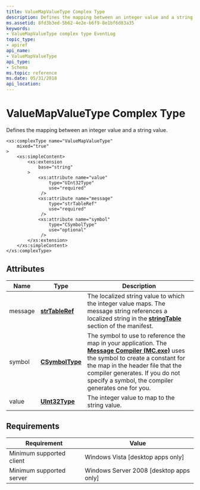 ```yaml
---
title: ValueMapValueType Complex Type
description: Defines the mapping between an integer value and a string value.
ms.assetid: 8fd3b3ed-5b62-4e2e-b6f9-8e1bf6d83a35
keywords:
- ValueMapValueType complex type EventLog
topic_type:
- apiref
api_name:
- ValueMapValueType
api_type:
- Schema
ms.topic: reference
ms.date: 05/31/2018
api_location: 
---
```


# ValueMapValueType Complex Type

Defines the mapping between an integer value and a string value.

``` syntax
<xs:complexType name="ValueMapValueType"
    mixed="true"
>
    <xs:simpleContent>
        <xs:extension
            base="string"
        >
            <xs:attribute name="value"
                type="UInt32Type"
                use="required"
             />
            <xs:attribute name="message"
                type="strTableRef"
                use="required"
             />
            <xs:attribute name="symbol"
                type="CSymbolType"
                use="optional"
             />
        </xs:extension>
    </xs:simpleContent>
</xs:complexType>
```

## Attributes



| Name    | Type                                                              | Description                                                                                                                                                                                                                                                                                                    |
|---------|-------------------------------------------------------------------|----------------------------------------------------------------------------------------------------------------------------------------------------------------------------------------------------------------------------------------------------------------------------------------------------------------|
| message | [**strTableRef**](eventmanifestschema-strtableref-simpletype.md) | The localized string value to which the integer value maps. The message string references a localized string in the [**stringTable**](eventmanifestschema-stringtable-resources-element.md) section of the manifest. <br/>                                                                              |
| symbol  | [**CSymbolType**](eventmanifestschema-csymboltype-simpletype.md) | The symbol to use to reference the map in your application. The [**Message Compiler (MC.exe)**](message-compiler--mc-exe-.md) uses the symbol to create a constant for the map in the header file that the compiler generates. If you do not specify a symbol, the compiler generates one for you.<br/> |
| value   | [**UInt32Type**](eventmanifestschema-hexint32type-simpletype.md) | The integer value to map to the string value.<br/>                                                                                                                                                                                                                                                       |



## Requirements



| Requirement | Value |
|-------------------------------------|------------------------------------------------------|
| Minimum supported client<br/> | Windows Vista \[desktop apps only\]<br/>       |
| Minimum supported server<br/> | Windows Server 2008 \[desktop apps only\]<br/> |



 

 





